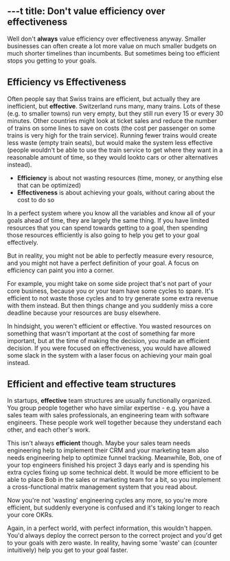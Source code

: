 ---t 
title: Don't value efficiency over effectiveness 
---

Well don't **always** value efficiency over effectiveness anyway. Smaller businesses can often create a lot more value on much smaller budgets on much shorter timelines than incumbents. But sometimes being too efficient stops you getting to your goals.

## Efficiency vs Effectiveness 

Often people say that Swiss trains are efficient, but actually they are inefficient, but **effective**. Switzerland runs many, many trains. Lots of these (e.g. to smaller towns) run very empty, but they still run every 15 or every 30 minutes. Other countries might look at ticket sales and reduce the number of trains on some lines to save on costs (the cost per passenger on some trains is very high for the train service). Running fewer trains would create less waste (empty train seats), but would make the system less effective (people wouldn't be able to use the train service to get where they want in a reasonable amount of time, so they would lookto cars or other alternatives instead).

* **Efficiency** is about not wasting resources (time, money, or anything else that can be optimized)
* **Effectiveness** is about achieving your goals, without caring about the cost to do so

In a perfect system where you know all the variables and know all of your goals ahead of time, they are largely the same thing. If you have limited resources that you can spend towards getting to a goal, then spending those resources efficiently is also going to help you get to your goal effectively. 

But in reality, you might not be able to perfectly measure every resource, and you might not have a perfect definition of your goal. A focus on efficiency can paint you into a corner. 

For example, you might take on some side project that's not part of your core business, because you or your team have some cycles to spare. It's efficient to not waste those cycles and to try generate some extra revenue with them instead. But then things change and you suddenly miss a core deadline because your resources are busy elsewhere. 

In hindsight, you weren't efficient or effective. You wasted resources on something that wasn't important at the cost of something far more important, but at the time of making the decision, you made an efficient decision. If you were focused on effectiveness, you would have allowed some slack in the system with a laser focus on achieving your main goal instead.

## Efficient and effective team structures

In startups, **effective** team structures are usually functionally organized. You group people together who have similar expertise - e.g. you have a sales team with sales professionals, an engineering team with software engineers. These people work well together because they understand each other, and each other's work.

This isn't always **efficient** though. Maybe your sales team needs engineering help to implement their CRM and your marketing team also needs engineering help to optimize funnel tracking. Meanwhile, Bob, one of your top engineers finished his project 3 days early and is spending his extra cycles fixing up some technical debt. It would be more efficient to be able to place Bob in the sales or marketing team for a bit, so you implement a cross-functional matrix management system that you read about.

Now you're not 'wasting' engineering cycles any more, so you're more efficient, but suddenly everyone is confused and it's taking longer to reach your core OKRs. 

Again, in a perfect world, with perfect information, this wouldn't happen. You'd always deploy the correct person to the correct project and you'd get to your goals with zero waste. In reality, having some 'waste' can (counter intuitively) help you get to your goal faster.





